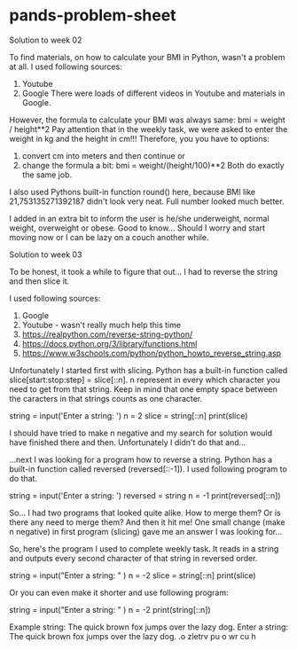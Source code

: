 # pands-problem-sheet

Solution to week 02

To find materials, on how to calculate your BMI in Python, wasn't a problem at all.
I used following sources:
1) Youtube
2) Google
There were loads of different videos in Youtube and materials in Google.

However, the formula to calculate your BMI was always same:
bmi = weight / height**2
Pay attention that in the weekly task, we were asked to enter the weight in kg and the height in cm!!! Therefore, you you have to options:
1) convert cm into meters and then continue or
2) change the formula a bit: bmi = weight/(height/100)**2
Both do exactly the same job.

I also used Pythons built-in function round() here, because BMI like 21,753135271392187
didn't look very neat. Full number looked much better.

I added in an extra bit to inform the user is he/she underweight, normal weight,
overweight or obese. Good to know... Should I worry and start moving now 
or I can be lazy on a couch another while.



Solution to week 03

To be honest, it took a while to figure that out...
I had to reverse the string and then slice it. 

I used following sources: 
1) Google
2) Youtube - wasn't really much help this time
3) https://realpython.com/reverse-string-python/
4) https://docs.python.org/3/library/functions.html
5) https://www.w3schools.com/python/python_howto_reverse_string.asp

Unfortunately I started first with slicing.
Python has a built-in function called slice[start:stop:step] = slice[::n].
n represent in every which character you need to get from that string.
Keep in mind that one empty space between the caracters in that strings counts as one character.

string = input('Enter a string: ')
n = 2
slice = string[::n]
print(slice)

I should have tried to make n negative and my search for solution would have finished there and then. Unfortunately I didn't do that and...

...next I was looking for a program how to reverse a string.
Python has a built-in function called reversed (reversed[::-1]).
I used following program to do that.

string = input('Enter a string: ')
reversed = string
n = -1 
print(reversed[::n])

So... I had two programs that looked quite alike. How to merge them? 
Or is there any need to merge them? And then it hit me!
One small change (make n negative) in first program (slicing)
gave me an answer I was looking for...

So, here's the program I used to complete weekly task.
It reads in a string and outputs every second character of that string in reversed order.

string = input("Enter a string: " )
n = -2
slice = string[::n]
print(slice)

Or you can even make it shorter and use following program:

string = input("Enter a string: " )
n = -2
print(string[::n])

Example string: The quick brown fox jumps over the lazy dog.
    Enter a string: The quick brown fox jumps over the lazy dog.
    .o zletrv pu o wr cu h